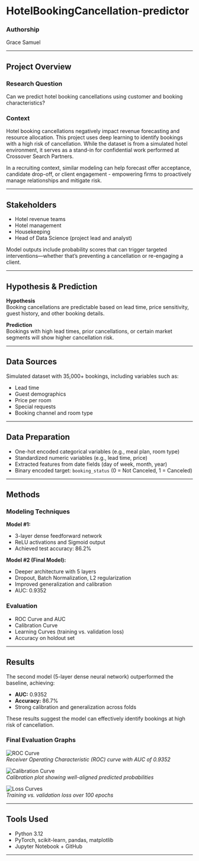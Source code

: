 # HotelBookingCancellation-predictor  

### Authorship  
Grace Samuel  

---

## Project Overview  

### Research Question  
Can we predict hotel booking cancellations using customer and booking characteristics?

### Context  
Hotel booking cancellations negatively impact revenue forecasting and resource allocation. This project uses deep learning to identify bookings with a high risk of cancellation. While the dataset is from a simulated hotel environment, it serves as a stand-in for confidential work performed at Crossover Search Partners.

In a recruiting context, similar modeling can help forecast offer acceptance, candidate drop-off, or client engagement - empowering firms to proactively manage relationships and mitigate risk.

---

## Stakeholders  
- Hotel revenue teams
- Hotel management
- Housekeeping
- Head of Data Science (project lead and analyst)  

Model outputs include probability scores that can trigger targeted interventions—whether that’s preventing a cancellation or re-engaging a client.

---

## Hypothesis & Prediction  

**Hypothesis**  
Booking cancellations are predictable based on lead time, price sensitivity, guest history, and other booking details.  

**Prediction**  
Bookings with high lead times, prior cancellations, or certain market segments will show higher cancellation risk.

---

## Data Sources  
Simulated dataset with 35,000+ bookings, including variables such as:  
- Lead time  
- Guest demographics  
- Price per room  
- Special requests  
- Booking channel and room type  

---

## Data Preparation  
- One-hot encoded categorical variables (e.g., meal plan, room type)  
- Standardized numeric variables (e.g., lead time, price)  
- Extracted features from date fields (day of week, month, year)  
- Binary encoded target: `booking_status` (0 = Not Canceled, 1 = Canceled)

---

## Methods  

### Modeling Techniques  
**Model #1:**  
- 3-layer dense feedforward network  
- ReLU activations and Sigmoid output  
- Achieved test accuracy: 86.2%  

**Model #2 (Final Model):**  
- Deeper architecture with 5 layers  
- Dropout, Batch Normalization, L2 regularization  
- Improved generalization and calibration  
- AUC: 0.9352  

### Evaluation  
- ROC Curve and AUC  
- Calibration Curve  
- Learning Curves (training vs. validation loss)  
- Accuracy on holdout set  

---

## Results  

The second model (5-layer dense neural network) outperformed the baseline, achieving:  
- **AUC:** 0.9352  
- **Accuracy:** 86.7%  
- Strong calibration and generalization across folds  

These results suggest the model can effectively identify bookings at high risk of cancellation.

### Final Evaluation Graphs  

![ROC Curve](images/roc_curve.png)  
*Receiver Operating Characteristic (ROC) curve with AUC of 0.9352*  

![Calibration Curve](images/calibration_curve.png)  
*Calibration plot showing well-aligned predicted probabilities*  

![Loss Curves](images/loss_curves.png)  
*Training vs. validation loss over 100 epochs*

---

## Tools Used  
- Python 3.12  
- PyTorch, scikit-learn, pandas, matplotlib  
- Jupyter Notebook + GitHub  

---

